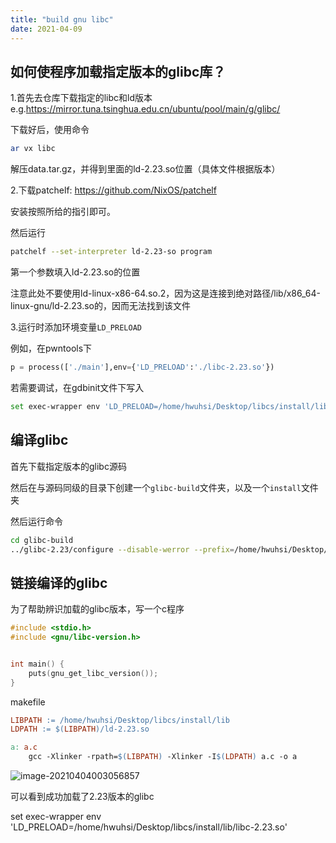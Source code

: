 ```yaml
---
title: "build gnu libc"
date: 2021-04-09
---
```


## 如何使程序加载指定版本的glibc库？

1.首先去仓库下载指定的libc和ld版本 e.g.https://mirror.tuna.tsinghua.edu.cn/ubuntu/pool/main/g/glibc/

下载好后，使用命令

```bash
ar vx libc
```

解压data.tar.gz，并得到里面的ld-2.23.so位置（具体文件根据版本）

2.下载patchelf: https://github.com/NixOS/patchelf

安装按照所给的指引即可。

然后运行

```bash
patchelf --set-interpreter ld-2.23-so program
```

第一个参数填入ld-2.23.so的位置

注意此处不要使用ld-linux-x86-64.so.2，因为这是连接到绝对路径/lib/x86_64-linux-gnu/ld-2.23.so的，因而无法找到该文件

3.运行时添加环境变量`LD_PRELOAD	`

例如，在pwntools下

```python
p = process(['./main'],env={'LD_PRELOAD':'./libc-2.23.so'})
```

若需要调试，在gdbinit文件下写入

```bash
set exec-wrapper env 'LD_PRELOAD=/home/hwuhsi/Desktop/libcs/install/lib/libc-2.23.so'
```



## 编译glibc

首先下载指定版本的glibc源码

然后在与源码同级的目录下创建一个`glibc-build`文件夹，以及一个`install`文件夹

然后运行命令

```bash
cd glibc-build
../glibc-2.23/configure --disable-werror --prefix=/home/hwuhsi/Desktop/libcs/install
```

## 链接编译的glibc

为了帮助辨识加载的glibc版本，写一个c程序

```c
#include <stdio.h>
#include <gnu/libc-version.h>


int main() {
    puts(gnu_get_libc_version());
}
```

makefile

```makefile
LIBPATH := /home/hwuhsi/Desktop/libcs/install/lib
LDPATH := $(LIBPATH)/ld-2.23.so

a: a.c
	gcc -Xlinker -rpath=$(LIBPATH) -Xlinker -I$(LDPATH) a.c -o a
```

![image-20210404003056857](https://i.loli.net/2021/04/04/qxKjzUCwrERHc8S.png)

可以看到成功加载了2.23版本的glibc

set exec-wrapper env 'LD_PRELOAD=/home/hwuhsi/Desktop/libcs/install/lib/libc-2.23.so'